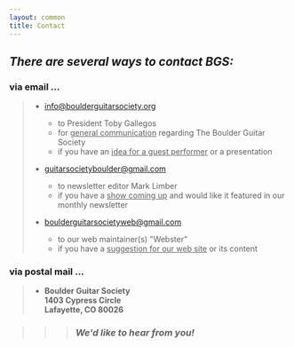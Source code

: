 ```yaml
---
layout: common
title: Contact
---
```


## _There are several ways to contact BGS:_ ##

### via email ... ###

> * [info@boulderguitarsociety.org](mailto:info@boulderguitarsociety.org)
>   - to President Toby Gallegos
>   - for <ins>general communication</ins> regarding The Boulder Guitar Society
>   - if you have an <ins>idea for a guest performer</ins> or a presentation
>
> * [guitarsocietyboulder@gmail.com](mailto:guitarsocietyboulder@gmail.com)
>   - to newsletter editor Mark Limber
>   - if you have a <ins>show coming up</ins> and would like it featured in our monthly newsletter
>
> * [boulderguitarsocietyweb@gmail.com](mailto:boulderguitarsocietyweb@gmail.com)
>   - to our web maintainer(s) "Webster"
>   - if you have a <ins>suggestion for our web site</ins> or its content

### via postal mail ... ###
> * __Boulder Guitar Society__  
>   __1403 Cypress Circle__  
>   __Lafayette, CO 80026__  
  

>>> ### _We'd like to hear from you!_ ###

